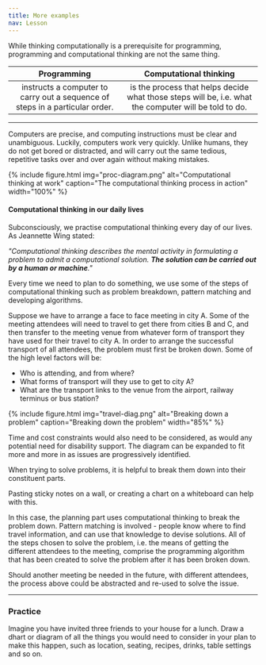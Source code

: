```yaml
---
title: More examples
nav: Lesson
---
```


While thinking computationally is a prerequisite for programming, programming and computational thinking are not the same thing.


| **Programming** |  **Computational thinking** |
| :---: | :---: | 
| instructs a computer to carry out a sequence of steps in a particular order. | is the process that helps decide what those steps will be, i.e.  what the computer will be told to do. |      

------

Computers are precise, and computing instructions must be clear and unambiguous. Luckily, computers work very quickly. Unlike humans, they do not get bored or distracted, and will carry out the same tedious, repetitive tasks over and over again without making mistakes.

{% include figure.html img="proc-diagram.png" alt="Computational thinking at work" caption="The computational thinking process in action" width="100%" %}

#### Computational thinking in our daily lives

Subconsciously, we practise computational thinking every day of our lives. As Jeannette Wing stated: 

*"Computational thinking describes the mental activity in formulating a problem to admit a computational solution. **The solution can be carried out by a human or machine**."*

Every time we need to plan to do something, we use some of the steps of computational thinking such as problem breakdown, pattern matching and developing algorithms. 

Suppose we have to arrange a face to face meeting in city A. Some of the meeting attendees will need to travel to get there from cities B and C, and then transfer to the meeting venue from whatever form of transport they have used for their travel to city A. In order to arrange the successful transport of all attendees, the problem must first be broken down. Some of the high level factors will be:

- Who is attending, and from where?
- What forms of transport will they use to get to city A?
- What are the transport links to the venue from the airport, railway terminus or bus station?

{% include figure.html img="travel-diag.png" alt="Breaking down a problem" caption="Breaking down the problem" width="85%" %}

Time and cost constraints would also need to be considered, as would any potential need for disability support. The diagram can be expanded to fit more and more in as issues are progressively identified.

When trying to solve problems, it is helpful to break them down into their constituent parts. 

Pasting sticky notes on a wall, or creating a chart on a whiteboard can help with this. 

In this case, the planning part uses computational thinking to break the problem down. Pattern matching is involved - people know where to find travel information, and can use that knowledge to devise solutions. All of the steps chosen to solve the problem, i.e. the means of getting the different attendees to the meeting, comprise the programming algorithm that has been created to solve the problem after it has been broken down. 

Should another meeting be needed in the future, with different attendees, the process above could be abstracted and re-used to solve the issue. 

---------

### Practice

Imagine you have invited three friends to your house for a lunch. Draw a dhart or diagram of all the things you would need to consider in your plan to make this happen, such as location, seating, recipes, drinks, table settings and so on.
